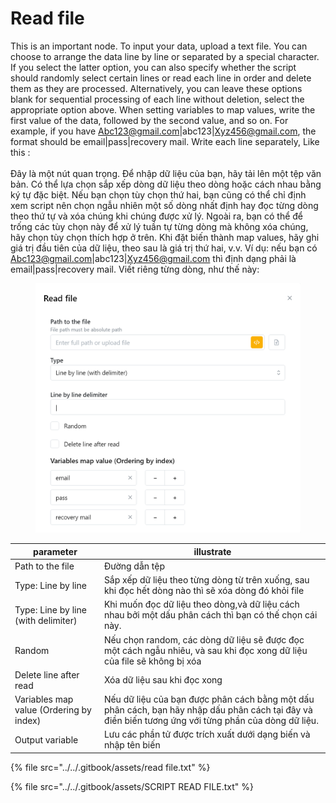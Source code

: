 # Read file

This is an important node. To input your data, upload a text file. You can choose to arrange the data line by line or separated by a special character. If you select the latter option, you can also specify whether the script should randomly select certain lines or read each line in order and delete them as they are processed. Alternatively, you can leave these options blank  for sequential processing of each line without deletion, select the appropriate option above. When setting variables to map values, write the first value of the data, followed by the second value, and so on. For example, if you have Abc123@gmail.com|abc123|Xyz456@gmail.com, the format should be email|pass|recovery mail. Write each line separately, Like this : \
\
Đây là một nút quan trọng. Để nhập dữ liệu của bạn, hãy tải lên một tệp văn bản. Có thể lựa chọn sắp xếp dòng dữ liệu theo dòng hoặc cách nhau bằng ký tự đặc biệt. Nếu bạn chọn tùy chọn thứ hai, bạn cũng có thể chỉ định xem script nên chọn ngẫu nhiên một số dòng nhất định hay đọc từng dòng theo thứ tự và xóa chúng khi chúng được xử lý. Ngoài ra, bạn có thể để trống các tùy chọn này để xử lý tuần tự từng dòng mà không xóa chúng, hãy chọn tùy chọn thích hợp ở trên. Khi đặt biến thành map values, hãy ghi giá trị đầu tiên của dữ liệu, theo sau là giá trị thứ hai, v.v. Ví dụ: nếu bạn có Abc123@gmail.com|abc123|Xyz456@gmail.com thì định dạng phải là email|pass|recovery mail. Viết riêng từng dòng, như thế này:

<figure><img src="../../.gitbook/assets/Read file.PNG" alt=""><figcaption></figcaption></figure>



| parameter                               | illustrate                                                                                                                                           |
| --------------------------------------- | ---------------------------------------------------------------------------------------------------------------------------------------------------- |
| Path to the file                        | Đường dẫn tệp                                                                                                                                        |
| Type: Line by line                      | Sắp xếp dữ liệu theo từng dòng từ trên xuống, sau khi đọc hết dòng nào thì sẽ xóa dòng đó khỏi file                                                  |
| Type:  Line by line (with delimiter)    | Khi muốn đọc dữ liệu theo dòng,và dữ liệu cách nhau bởi một dấu phân cách thì bạn có thế chọn cái này.                                               |
| Random                                  | Nếu chọn random, các dòng dữ liệu sẽ được đọc một cách ngẫu nhiêu, và sau khi đọc xong dữ liệu của file sẽ không bị xóa                              |
| Delete line after read                  | Xóa dữ liệu sau khi đọc xong                                                                                                                         |
| Variables map value (Ordering by index) | Nếu dữ liệu của bạn được phân cách bằng một dấu phân cách, bạn hãy nhập dấu phân cách tại đây và điền biến tương ứng với từng phần của dòng dữ liệu. |
| Output variable                         | Lưu các phần tử được trích xuất dưới dạng biến và nhập tên biến                                                                                      |

{% file src="../../.gitbook/assets/read file.txt" %}

{% file src="../../.gitbook/assets/SCRIPT READ FILE.txt" %}
